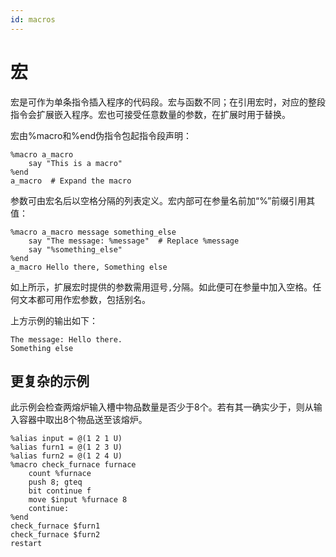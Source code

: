 ```yaml
---
id: macros
---
```

# 宏

宏是可作为单条指令插入程序的代码段。宏与函数不同；在引用宏时，对应的整段指令会扩展嵌入程序。宏也可接受任意数量的参数，在扩展时用于替换。

宏由%macro和%end伪指令包起指令段声明：

```
%macro a_macro
    say "This is a macro"
%end
a_macro  # Expand the macro
```

参数可由宏名后以空格分隔的列表定义。宏内部可在参量名前加“%”前缀引用其值：

```
%macro a_macro message something_else
    say "The message: %message"  # Replace %message
    say "%something_else"
%end
a_macro Hello there, Something else
```

如上所示，扩展宏时提供的参数需用逗号`,`分隔。如此便可在参量中加入空格。任何文本都可用作宏参数，包括别名。

上方示例的输出如下：
```
The message: Hello there.
Something else
```

## 更复杂的示例

此示例会检查两熔炉输入槽中物品数量是否少于8个。若有其一确实少于，则从输入容器中取出8个物品送至该熔炉。

```
%alias input = @(1 2 1 U)
%alias furn1 = @(1 2 3 U)
%alias furn2 = @(1 2 4 U)
%macro check_furnace furnace
    count %furnace
    push 8; gteq
    bit continue f
    move $input %furnace 8
    continue:
%end
check_furnace $furn1
check_furnace $furn2
restart
```